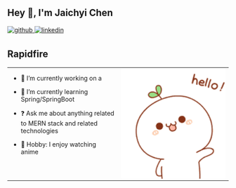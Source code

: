 ## Hey 👋, I'm Jaichyi Chen  
  

<a href="https://github.com/JaichyiChen" target="_blank">
<img src=https://img.shields.io/badge/github-%2324292e.svg?&style=for-the-badge&logo=github&logoColor=white alt=github style="margin-bottom: 5px;" />
</a>
<a href="https://linkedin.com/in/jaichyi-chen-bbb13a182/" target="_blank">
<img src=https://img.shields.io/badge/linkedin-%231E77B5.svg?&style=for-the-badge&logo=linkedin&logoColor=white alt=linkedin style="margin-bottom: 5px;" />
</a>

  

<br/>  


## Rapidfire  
<table><tr><td valign="top" width="50%">

- 🔭 I’m currently working on a 
  

- 🌱 I’m currently learning Spring/SpringBoot 
  

- ❓ Ask me about anything related to MERN stack and related technologies  
  

- 💫 Hobby: I enjoy watching anime   


</td><td valign="top" width="50%">

<div align="center">
<img src="hello.gif" align="center" style="width: 100%" />
</div>  


</td></tr></table>  

<br/>  




